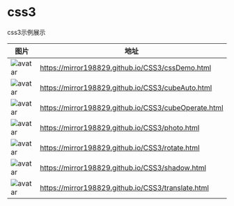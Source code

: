 # css3
css3示例展示  

|图片|地址|
|---|---|
| ![avatar](https://mirror198829.github.io/static/css/cssDemo.png) | https://mirror198829.github.io/CSS3/cssDemo.html |
| ![avatar](https://mirror198829.github.io/static/css/cubeAuto.png) | https://mirror198829.github.io/CSS3/cubeAuto.html |
| ![avatar](https://mirror198829.github.io/static/css/cubeOperate.png) | https://mirror198829.github.io/CSS3/cubeOperate.html |
| ![avatar](https://mirror198829.github.io/static/css/photo.png) | https://mirror198829.github.io/CSS3/photo.html |
| ![avatar](https://mirror198829.github.io/static/css/rotate.png) | https://mirror198829.github.io/CSS3/rotate.html |
| ![avatar](https://mirror198829.github.io/static/css/shadow.png) | https://mirror198829.github.io/CSS3/shadow.html |
| ![avatar](https://mirror198829.github.io/static/css/translate.png) | https://mirror198829.github.io/CSS3/translate.html |
